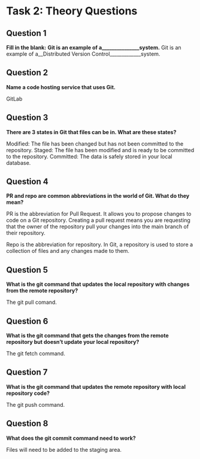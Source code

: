 # Task 2: Theory Questions

## Question 1
**Fill in the blank:**
**Git is an example of a_______________system.**
Git is an example of a__Distributed Version Control_____________system.

## Question 2
**Name a code hosting service that uses Git.**

GitLab

## Question 3
**There are 3 states in Git that files can be in. What are these states?**

Modified: The file has been changed but has not been committed to the repository.
Staged: The file has been modified and is ready to be committed to the repository.
Committed: The data is safely stored in your local database.

## Question 4
**PR and repo are common abbreviations in the world of Git. What do they mean?**

PR is the abbreviation for Pull Request. It allows you to propose changes to code on a Git repository. Creating a pull request means you are requesting that the owner of the repository pull your changes into the main branch of their repository.

Repo is the abbreviation for repository. In Git, a repository is used to store a collection of files and any changes made to them.

## Question 5
**What is the git command that updates the local repository with changes from the remote repository?**

The git pull comand.

## Question 6
**What is the git command that gets the changes from the remote repository but doesn’t update your local repository?**

The git fetch command.

## Question 7
**What is the git command that updates the remote repository with local repository code?**

The git push command.

## Question 8
**What does the git commit command need to work?**

Files will need to be added to the staging area.

